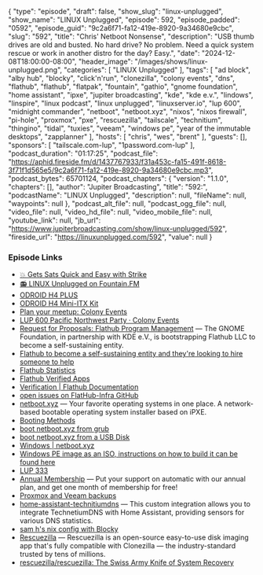 {
  "type": "episode",
  "draft": false,
  "show_slug": "linux-unplugged",
  "show_name": "LINUX Unplugged",
  "episode": 592,
  "episode_padded": "0592",
  "episode_guid": "9c2a6f71-fa12-419e-8920-9a34680e9cbc",
  "slug": "592",
  "title": "Chris' Netboot Nonsense",
  "description": "USB thumb drives are old and busted. No hard drive? No problem. Need a quick system rescue or work in another distro for the day? Easy.",
  "date": "2024-12-08T18:00:00-08:00",
  "header_image": "/images/shows/linux-unplugged.png",
  "categories": [
    "LINUX Unplugged"
  ],
  "tags": [
    "ad block",
    "alby hub",
    "blocky",
    "click'n'run",
    "clonezilla",
    "colony events",
    "dns",
    "flathub",
    "flathub",
    "flatpak",
    "fountain",
    "gathio",
    "gnome foundation",
    "home assistant",
    "ipxe",
    "jupiter broadcasting",
    "kde",
    "kde e.v.",
    "lindows",
    "linspire",
    "linux podcast",
    "linux unplugged",
    "linuxserver.io",
    "lup 600",
    "midnight commander",
    "netboot",
    "netboot.xyz",
    "nixos",
    "nixos firewall",
    "pi-hole",
    "proxmox",
    "pxe",
    "rescuezilla",
    "tailscale",
    "technitium",
    "thingino",
    "tidal",
    "tuxies",
    "veeam",
    "windows pe",
    "year of the immutable desktops",
    "zapplanner"
  ],
  "hosts": [
    "chris",
    "wes",
    "brent"
  ],
  "guests": [],
  "sponsors": [
    "tailscale.com-lup",
    "1password.com-lup"
  ],
  "podcast_duration": "01:17:25",
  "podcast_file": "https://aphid.fireside.fm/d/1437767933/f31a453c-fa15-491f-8618-3f71f1d565e5/9c2a6f71-fa12-419e-8920-9a34680e9cbc.mp3",
  "podcast_bytes": 65701124,
  "podcast_chapters": {
    "version": "1.1.0",
    "chapters": [],
    "author": "Jupiter Broadcasting",
    "title": "592:",
    "podcastName": "LINUX Unplugged",
    "description": null,
    "fileName": null,
    "waypoints": null
  },
  "podcast_alt_file": null,
  "podcast_ogg_file": null,
  "video_file": null,
  "video_hd_file": null,
  "video_mobile_file": null,
  "youtube_link": null,
  "jb_url": "https://www.jupiterbroadcasting.com/show/linux-unplugged/592",
  "fireside_url": "https://linuxunplugged.com/592",
  "value": null
}


### Episode Links

* [💥 Gets Sats Quick and Easy with Strike](https://strike.me/ "💥 Gets Sats Quick and Easy with Strike")
* [📻 LINUX Unplugged on Fountain.FM](https://www.fountain.fm/show/dWiuBeqpDSM86AwXRXov "📻 LINUX Unplugged  on Fountain.FM")
* [ODROID H4 PLUS](https://www.hardkernel.com/shop/odroid-h4-plus/ "ODROID H4 PLUS")
* [ODROID H4 Mini-ITX Kit](https://www.hardkernel.com/shop/h4-mini-itx-kit/ "ODROID H4 Mini-ITX Kit")
* [Plan your meetup: Colony Events](https://colonyevents.com/events/ "Plan your meetup: Colony Events")
* [LUP 600 Pacific Northwest Party · Colony Events](https://colonyevents.com/2EwML7GS9jDPbwwuZPpx1?e=aqb2yl3wl1av2pumoet8c46hmuu4iwvo "LUP 600 Pacific Northwest Party · Colony Events")
* [Request for Proposals: Flathub Program Management](https://discourse.flathub.org/t/request-for-proposals-flathub-program-management/8276 "Request for Proposals: Flathub Program Management") — The GNOME Foundation, in partnership with KDE e.V., is bootstrapping Flathub LLC to become a self-sustaining entity.
* [Flathub to become a self-sustaining entity and they're looking to hire someone to help](https://www.gamingonlinux.com/2024/12/flathub-to-become-a-self-sustaining-entity-and-theyre-looking-to-hire-someone-to-help/ "Flathub to become a self-sustaining entity and they&#x27;re looking to hire someone to help")
* [Flathub Statistics](https://flathub.org/statistics "Flathub Statistics")
* [Flathub Verified Apps](https://flathub.org/apps/collection/verified/1 "Flathub Verified Apps")
* [Verification | Flathub Documentation](https://docs.flathub.org/docs/for-app-authors/verification/ "Verification | Flathub Documentation")
* [open issues on FlatHub-Infra GitHub](https://github.com/flathub-infra/website/issues "open issues on FlatHub-Infra GitHub")
* [netboot.xyz](https://netboot.xyz/ "netboot.xyz") — Your favorite operating systems in one place. A network-based bootable operating system installer based on iPXE.
* [Booting Methods](https://netboot.xyz/docs/category/booting-methods "Booting Methods")
* [boot netboot.xyz from grub](https://netboot.xyz/docs/booting/grub "boot netboot.xyz from grub")
* [boot netboot.xyz from a USB Disk](https://netboot.xyz/docs/booting/usb "boot netboot.xyz from a USB Disk")
* [Windows | netboot.xyz](https://netboot.xyz/docs/kb/pxe/windows/ "Windows | netboot.xyz")
* [Windows PE image as an ISO, instructions on how to build it can be found here](https://docs.microsoft.com/en-us/windows-hardware/manufacture/desktop/winpe-create-usb-bootable-drive#create-a-winpe-iso-dvd-or-cd "Windows PE image as an ISO, instructions on how to build it can be found here")
* [LUP 333](https://notes.jupiterbroadcasting.com/linux-unplugged/2019/episode-333/ "LUP 333")
* [Annual Membership](https://jupitersignal.memberful.com/checkout?plan=117630 "Annual Membership") — Put your support on automatic with our annual plan, and get one month of membership for free!
* [Proxmox and Veeam backups](https://helpcenter.veeam.com/docs/vbproxmoxve/userguide/configuration.html?ver=1 "Proxmox and Veeam backups")
* [home-assistant-technitiumdns](https://github.com/Amateur-God/home-assistant-technitiumdns "home-assistant-technitiumdns") — This custom integration allows you to integrate TechnetiumDNS with Home Assistant, providing sensors for various DNS statistics.
* [sam h's nix config with Blocky](https://github.com/samh/nix-config "sam h&#x27;s nix config with Blocky")
* [Rescuezilla](https://rescuezilla.com/ "Rescuezilla") — Rescuezilla is an open-source easy-to-use disk imaging app that's fully compatible with Clonezilla — the industry-standard trusted by tens of millions.
* [rescuezilla/rescuezilla: The Swiss Army Knife of System Recovery](https://github.com/rescuezilla/rescuezilla "rescuezilla/rescuezilla: The Swiss Army Knife of System Recovery")
